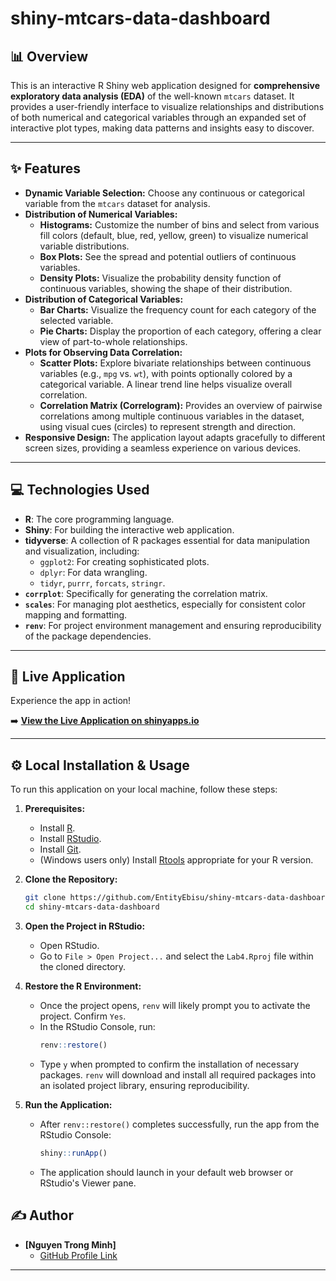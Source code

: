 # shiny-mtcars-data-dashboard

## 📊 Overview

This is an interactive R Shiny web application designed for **comprehensive exploratory data analysis (EDA)** of the well-known `mtcars` dataset. It provides a user-friendly interface to visualize relationships and distributions of both numerical and categorical variables through an expanded set of interactive plot types, making data patterns and insights easy to discover.

---

## ✨ Features

* **Dynamic Variable Selection:** Choose any continuous or categorical variable from the `mtcars` dataset for analysis.
* **Distribution of Numerical Variables:**
    * **Histograms:** Customize the number of bins and select from various fill colors (default, blue, red, yellow, green) to visualize numerical variable distributions.
    * **Box Plots:** See the spread and potential outliers of continuous variables.
    * **Density Plots:** Visualize the probability density function of continuous variables, showing the shape of their distribution.
* **Distribution of Categorical Variables:**
    * **Bar Charts:** Visualize the frequency count for each category of the selected variable.
    * **Pie Charts:** Display the proportion of each category, offering a clear view of part-to-whole relationships.
* **Plots for Observing Data Correlation:**
    * **Scatter Plots:** Explore bivariate relationships between continuous variables (e.g., `mpg` vs. `wt`), with points optionally colored by a categorical variable. A linear trend line helps visualize overall correlation.
    * **Correlation Matrix (Correlogram):** Provides an overview of pairwise correlations among multiple continuous variables in the dataset, using visual cues (circles) to represent strength and direction.
* **Responsive Design:** The application layout adapts gracefully to different screen sizes, providing a seamless experience on various devices.

---

## 💻 Technologies Used

* **R**: The core programming language.
* **Shiny**: For building the interactive web application.
* **tidyverse**: A collection of R packages essential for data manipulation and visualization, including:
    * `ggplot2`: For creating sophisticated plots.
    * `dplyr`: For data wrangling.
    * `tidyr`, `purrr`, `forcats`, `stringr`.
* **`corrplot`**: Specifically for generating the correlation matrix.
* **`scales`**: For managing plot aesthetics, especially for consistent color mapping and formatting.
* **`renv`**: For project environment management and ensuring reproducibility of the package dependencies.

---

## 🚀 Live Application

Experience the app in action!

➡️ **[View the Live Application on shinyapps.io](https://entityebisu.shinyapps.io/Data_Exploration_Mtcars_with_R_Shiny/)**

---

## ⚙️ Local Installation & Usage

To run this application on your local machine, follow these steps:

1.  **Prerequisites:**
    * Install [R](https://cran.r-project.org/).
    * Install [RStudio](https://posit.co/download/rstudio-desktop/).
    * Install [Git](https://git-scm.com/downloads).
    * (Windows users only) Install [Rtools](https://cran.r-project.org/bin/windows/Rtools/) appropriate for your R version.

2.  **Clone the Repository:**
    ```bash
    git clone https://github.com/EntityEbisu/shiny-mtcars-data-dashboard.git
    cd shiny-mtcars-data-dashboard
    ```

3.  **Open the Project in RStudio:**
    * Open RStudio.
    * Go to `File > Open Project...` and select the `Lab4.Rproj` file within the cloned directory.

4.  **Restore the R Environment:**
    * Once the project opens, `renv` will likely prompt you to activate the project. Confirm `Yes`.
    * In the RStudio Console, run:
        ```R
        renv::restore()
        ```
    * Type `y` when prompted to confirm the installation of necessary packages. `renv` will download and install all required packages into an isolated project library, ensuring reproducibility.

5.  **Run the Application:**
    * After `renv::restore()` completes successfully, run the app from the RStudio Console:
        ```R
        shiny::runApp()
        ```
    * The application should launch in your default web browser or RStudio's Viewer pane.

## ✍️ Author

* **[Nguyen Trong Minh]**
    * [GitHub Profile Link](https://github.com/EntityEbisu/)

---
